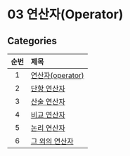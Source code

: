 # 03 연산자(Operator)

## Categories

| 순번 | 제목                                                                                                                                                                                                       |
| :--: | :--------------------------------------------------------------------------------------------------------------------------------------------------------------------------------------------------------- |
|  1   | [연산자(operator)](<https://github.com/0xe82de/Study/blob/main/%EC%9E%90%EB%B0%94%EC%9D%98%20%EC%A0%95%EC%84%9D/03%20%EC%97%B0%EC%82%B0%EC%9E%90(Operator)/1.%20%EC%97%B0%EC%82%B0%EC%9E%90(operator).md>) |
|  2   | [단항 연산자]()                                                                                                                                                                                            |
|  3   | [산술 연산자]()                                                                                                                                                                                            |
|  4   | [비교 연산자]()                                                                                                                                                                                            |
|  5   | [논리 연산자]()                                                                                                                                                                                            |
|  6   | [그 외의 연산자]()                                                                                                                                                                                         |
